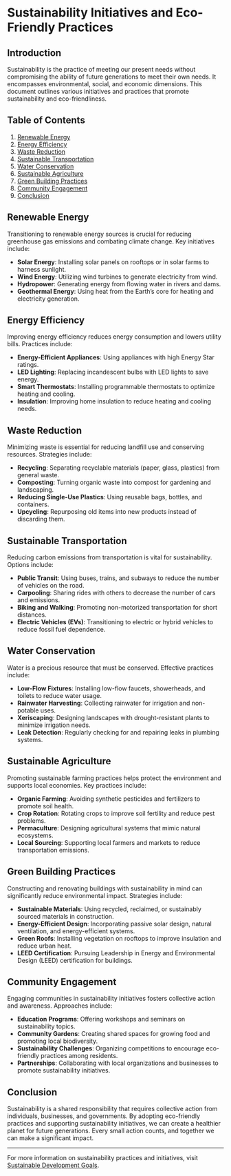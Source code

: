 # Sustainability Initiatives and Eco-Friendly Practices

## Introduction
Sustainability is the practice of meeting our present needs without compromising the ability of future generations to meet their own needs. It encompasses environmental, social, and economic dimensions. This document outlines various initiatives and practices that promote sustainability and eco-friendliness.

## Table of Contents
1. [Renewable Energy](#renewable-energy)
2. [Energy Efficiency](#energy-efficiency)
3. [Waste Reduction](#waste-reduction)
4. [Sustainable Transportation](#sustainable-transportation)
5. [Water Conservation](#water-conservation)
6. [Sustainable Agriculture](#sustainable-agriculture)
7. [Green Building Practices](#green-building-practices)
8. [Community Engagement](#community-engagement)
9. [Conclusion](#conclusion)

## Renewable Energy
Transitioning to renewable energy sources is crucial for reducing greenhouse gas emissions and combating climate change. Key initiatives include:
- **Solar Energy**: Installing solar panels on rooftops or in solar farms to harness sunlight.
- **Wind Energy**: Utilizing wind turbines to generate electricity from wind.
- **Hydropower**: Generating energy from flowing water in rivers and dams.
- **Geothermal Energy**: Using heat from the Earth’s core for heating and electricity generation.

## Energy Efficiency
Improving energy efficiency reduces energy consumption and lowers utility bills. Practices include:
- **Energy-Efficient Appliances**: Using appliances with high Energy Star ratings.
- **LED Lighting**: Replacing incandescent bulbs with LED lights to save energy.
- **Smart Thermostats**: Installing programmable thermostats to optimize heating and cooling.
- **Insulation**: Improving home insulation to reduce heating and cooling needs.

## Waste Reduction
Minimizing waste is essential for reducing landfill use and conserving resources. Strategies include:
- **Recycling**: Separating recyclable materials (paper, glass, plastics) from general waste.
- **Composting**: Turning organic waste into compost for gardening and landscaping.
- **Reducing Single-Use Plastics**: Using reusable bags, bottles, and containers.
- **Upcycling**: Repurposing old items into new products instead of discarding them.

## Sustainable Transportation
Reducing carbon emissions from transportation is vital for sustainability. Options include:
- **Public Transit**: Using buses, trains, and subways to reduce the number of vehicles on the road.
- **Carpooling**: Sharing rides with others to decrease the number of cars and emissions.
- **Biking and Walking**: Promoting non-motorized transportation for short distances.
- **Electric Vehicles (EVs)**: Transitioning to electric or hybrid vehicles to reduce fossil fuel dependence.

## Water Conservation
Water is a precious resource that must be conserved. Effective practices include:
- **Low-Flow Fixtures**: Installing low-flow faucets, showerheads, and toilets to reduce water usage.
- **Rainwater Harvesting**: Collecting rainwater for irrigation and non-potable uses.
- **Xeriscaping**: Designing landscapes with drought-resistant plants to minimize irrigation needs.
- **Leak Detection**: Regularly checking for and repairing leaks in plumbing systems.

## Sustainable Agriculture
Promoting sustainable farming practices helps protect the environment and supports local economies. Key practices include:
- **Organic Farming**: Avoiding synthetic pesticides and fertilizers to promote soil health.
- **Crop Rotation**: Rotating crops to improve soil fertility and reduce pest problems.
- **Permaculture**: Designing agricultural systems that mimic natural ecosystems.
- **Local Sourcing**: Supporting local farmers and markets to reduce transportation emissions.

## Green Building Practices
Constructing and renovating buildings with sustainability in mind can significantly reduce environmental impact. Strategies include:
- **Sustainable Materials**: Using recycled, reclaimed, or sustainably sourced materials in construction.
- **Energy-Efficient Design**: Incorporating passive solar design, natural ventilation, and energy-efficient systems.
- **Green Roofs**: Installing vegetation on rooftops to improve insulation and reduce urban heat.
- **LEED Certification**: Pursuing Leadership in Energy and Environmental Design (LEED) certification for buildings.

## Community Engagement
Engaging communities in sustainability initiatives fosters collective action and awareness. Approaches include:
- **Education Programs**: Offering workshops and seminars on sustainability topics.
- **Community Gardens**: Creating shared spaces for growing food and promoting local biodiversity.
- **Sustainability Challenges**: Organizing competitions to encourage eco-friendly practices among residents.
- **Partnerships**: Collaborating with local organizations and businesses to promote sustainability initiatives.

## Conclusion
Sustainability is a shared responsibility that requires collective action from individuals, businesses, and governments. By adopting eco-friendly practices and supporting sustainability initiatives, we can create a healthier planet for future generations. Every small action counts, and together we can make a significant impact.

---

For more information on sustainability practices and initiatives, visit [Sustainable Development Goals](https://sdgs.un.org/goals).
